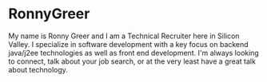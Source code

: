 RonnyGreer
==========

My name is Ronny Greer and I am a Technical Recruiter here in Silicon Valley. I specialize in software development with a key focus on backend java/j2ee technologies as well as front end development. I'm always looking to connect, talk about your job search, or at the very least have a great talk about technology.
